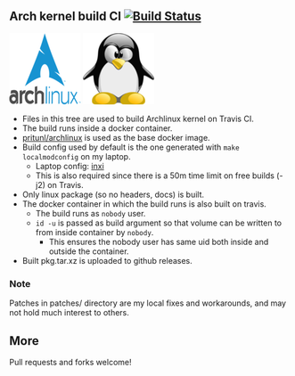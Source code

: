 Arch kernel build CI  [![Build Status](https://travis-ci.org/ronin13/arch-kernel.svg?branch=master)](https://travis-ci.org/ronin13/arch-kernel)
---------
![arch logo](images/logo.png)    ![tux](images/tux.png)

- Files in this tree are used to build Archlinux kernel on Travis CI. 
- The build runs inside a docker container. 
- [pritunl/archlinux](https://hub.docker.com/r/pritunl/archlinux/) is used as the base docker image.
- Build config used by default is the one generated with `make localmodconfig` on my laptop.
    - Laptop config: [inxi](https://gist.github.com/ronin13/73e7414ffc7eede6108a0d7853d0ba15)
    - This is also required since there is a 50m time limit on free builds (-j2) on Travis.
- Only linux package (so no headers, docs) is built.
- The docker container in which the build runs is also built on travis.
    + The build runs as `nobody` user.
    + `id -u` is passed as build argument so that volume can be written to from inside container by `nobody`.
        - This ensures the nobody user has same uid both inside and outside the container.
- Built pkg.tar.xz is uploaded to github releases.

### Note
Patches in patches/ directory are my local fixes and workarounds, and may not hold much interest to others.

## More

Pull requests and forks welcome!
